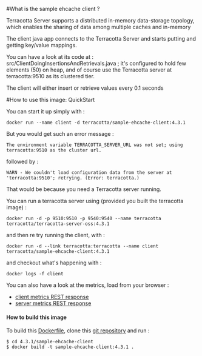 #What is the sample ehcache client ?

Terracotta Server supports a distributed in-memory data-storage topology, which enables the sharing of data among multiple caches and in-memory

The client java app connects to the Terracotta Server and starts putting and getting key/value mappings.

You can have a look at its code at : src/ClientDoingInsertionsAndRetrievals.java ; it's configured to hold few elements (50) on heap, and of course use the Terracotta server at terracotta:9510 as its clustered tier.

The client will either insert or retrieve values every 0.1 seconds


#How to use this image: QuickStart

You can start it up simply with :

    docker run --name client -d terracotta/sample-ehcache-client:4.3.1

But you would get such an error message :
    
    The environment variable TERRACOTTA_SERVER_URL was not set; using terracotta:9510 as the cluster url.

followed by :

    WARN - We couldn't load configuration data from the server at 'terracotta:9510'; retrying. (Error: terracotta.)


That would be because you need a Terracotta server running.

You can run a terracotta server using (provided you built the terracotta image) :

    docker run -d -p 9510:9510 -p 9540:9540 --name terracotta terracotta/terracotta-server-oss:4.3.1

and then re try running the client, with :

    docker run -d --link terracotta:terracotta --name client terracotta/sample-ehcache-client:4.3.1
    
and checkout what's happening with :

    docker logs -f client

You can also have a look at the metrics, load from your browser :

 * [client metrics REST response](http://localhost:9540/tc-management-api/v2/agents/cacheManagers/caches?show=CacheHitRatio&show=CacheHitRate&show=CacheMissRate&show=Size&show=LocalHeapSize&show=LocalHeapSize&show=AverageGetTime)
 * [server metrics REST response](http://localhost:9540/tc-management-api/v2/agents/statistics/servers)




#### How to build this image

To build this [Dockerfile](https://github.com/Terracotta-OSS/docker/blob/master/4.3.1/server/Dockerfile), clone this [git repository](https://github.com/Terracotta-OSS/docker) and run :

    $ cd 4.3.1/sample-ehcache-client
    $ docker build -t sample-ehcache-client:4.3.1 .